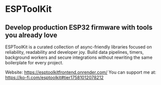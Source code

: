 # ESPToolKit
## Develop production ESP32 firmware with tools you already love

ESPToolKit is a curated collection of async-friendly libraries focused on reliability, readability and developer joy.
Build data pipelines, timers, background workers and secure integrations without rewriting the same boilerplate for every project.

Website: https://esptoolkitfrontend.onrender.com/
You can support me at: https://ko-fi.com/esptoolkit#tier17581012078212
